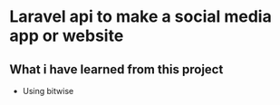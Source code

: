 # Laravel api to make a social media app or website

## What i have learned from this project
- Using bitwise
